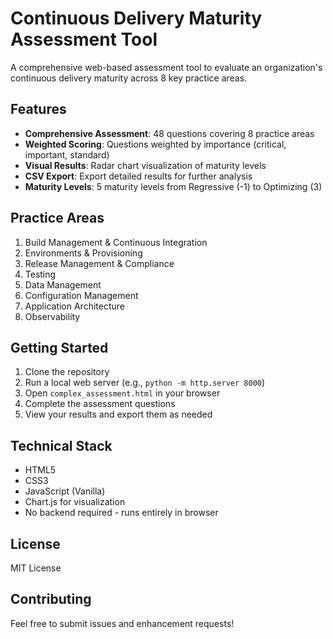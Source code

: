 # Continuous Delivery Maturity Assessment Tool

A comprehensive web-based assessment tool to evaluate an organization's continuous delivery maturity across 8 key practice areas.

## Features

- **Comprehensive Assessment**: 48 questions covering 8 practice areas
- **Weighted Scoring**: Questions weighted by importance (critical, important, standard)
- **Visual Results**: Radar chart visualization of maturity levels
- **CSV Export**: Export detailed results for further analysis
- **Maturity Levels**: 5 maturity levels from Regressive (-1) to Optimizing (3)

## Practice Areas

1. Build Management & Continuous Integration
2. Environments & Provisioning
3. Release Management & Compliance
4. Testing
5. Data Management
6. Configuration Management
7. Application Architecture
8. Observability

## Getting Started

1. Clone the repository
2. Run a local web server (e.g., `python -m http.server 8000`)
3. Open `complex_assessment.html` in your browser
4. Complete the assessment questions
5. View your results and export them as needed

## Technical Stack

- HTML5
- CSS3
- JavaScript (Vanilla)
- Chart.js for visualization
- No backend required - runs entirely in browser

## License

MIT License

## Contributing

Feel free to submit issues and enhancement requests!
